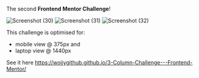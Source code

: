 The second **Frontend Mentor Challenge**!

![Screenshot (30)](https://github.com/WojjyGitHub/3-Column-Challenge---Frontend-Mentor/assets/146066243/c500480a-09e9-42af-8d60-63300ca4203d)
![Screenshot (31)](https://github.com/WojjyGitHub/3-Column-Challenge---Frontend-Mentor/assets/146066243/5af879ac-0c5f-4be4-b898-106322e0279e)
![Screenshot (32)](https://github.com/WojjyGitHub/3-Column-Challenge---Frontend-Mentor/assets/146066243/e1dce091-e220-4984-b821-69d06424e7b1)

This challenge is optimised for: 

- mobile view @ 375px 
  and
- laptop view @ 1440px

See it here https://wojjygithub.github.io/3-Column-Challenge---Frontend-Mentor/
